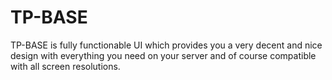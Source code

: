 # TP-BASE

TP-BASE is fully functionable UI which provides you a very decent and nice design with everything you need on your server and of course compatible with all screen resolutions.
